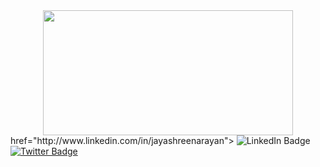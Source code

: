<div id="header" align="center">
  <img src="https://media.giphy.com/media/xT9IgG50Fb7Mi0prBC/giphy.gif" width="400" height="200"/>
</div>
<div id="badges">
  <a <center>href="http://www.linkedin.com/in/jayashreenarayan"</center>>
    <img src="https://img.shields.io/badge/LinkedIn-blue?style=for-the-badge&logo=linkedin&logoColor=white" alt="LinkedIn Badge"/>
  </a>
  <a href="https://twitter.com/jayashrenarayan">
    <img src="https://img.shields.io/badge/Twitter-blue?style=for-the-badge&logo=twitter&logoColor=white" alt="Twitter Badge"/>
  </a>
</div>

